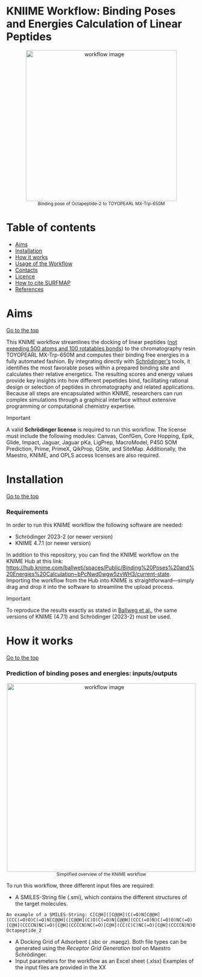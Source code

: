 # KNIIME Workflow: Binding Poses and Energies Calculation of Linear Peptides

<p align="center">
  <img src="https://github.com/user-attachments/assets/5c8fc319-423b-461e-9fae-daf64e3deb6c" alt="workflow image" width="400" height="auto" />
  <br />
  <small>Binding pose of Octapeptide-2 to TOYOPEARL MX-Trp-650M</small>
</p>

# Table of contents
- [Aims](#Aims)
- [Installation](#Installation)
- [How it works](#How-it-works)
- [Usage of the Workflow](#Usage-of-SURFMAP)
- [Contacts](#Contacts)
- [Licence](#Licence)
- [How to cite SURFMAP](#How-to-cite-SURFMAP)
- [References](#References)

# Aims
[Go to the top](#Table-of-contents)

This KNIME workflow streamlines the docking of linear peptides ([not exeeding 500 atoms and 100 rotatables bonds](https://support.schrodinger.com/s/article/1020)) to the chromatography resin TOYOPEARL MX-Trp-650M and computes their binding free energies in a fully automated fashion. By integrating directly with [Schrödinger's](https://www.schrodinger.com/) tools, it identifies the most favorable poses within a prepared binding site and calculates their relative energetics. The resulting scores and energy values provide key insights into how different pepetides bind, facilitating rational design or selection of peptides in chromatography and related applications. Because all steps are encapsulated within KNIME, researchers can run complex simulations through a graphical interface without extensive programming or computational chemistry expertise. 

> [!IMPORTANT]
> A valid **Schrödinger license** is required to run this workflow. The license must include the following modules: Canvas, ConfGen, Core Hopping, Epik, Glide, Impact, Jaguar, Jaguar pKa, LigPrep, MacroModel, P450 SOM Prediction, Prime, PrimeX, QikProp, QSite, and SiteMap. Additionally, the Maestro, KNIME, and OPLS access licenses are also required.

# Installation
[Go to the top](#Table-of-contents)

### Requirements

In order to run this KNIME workflow the following software are needed:
- Schrödinger 2023-2 (or newer version)
- KNIME 4.7.1 (or newer version)

In addition to this repository, you can find the KNIME workflow on the KNIME Hub at this link: https://hub.knime.com/ballweti/spaces/Public/Binding%20Poses%20and%20Energies%20Calculation~bPcNwd0wgw5zvWH3/current-state. Importing the workflow from the Hub into KNIME is straightforward—simply drag and drop it into the software to streamline the upload process.

> [!IMPORTANT]
>  To reproduce the results exactly as stated in [Ballweg et al.](https://www.sciencedirect.com/science/article/pii/S0021967324004631), the same versions of KNIME (4.7.1) and Schrödinger (2023-2) must be used.

# How it works 
[Go to the top](#Table-of-contents)
### Prediction of binding poses and energies: inputs/outputs
<p align="center">
  <img src="https://github.com/user-attachments/assets/3bb05ab7-b72b-4a4c-b1d0-4e55ff5392de" alt="workflow image" width="500" height="auto"/>
  <br />
  <small>Simplified overview of the KNIME workflow</small>
</p>

To run this workflow, three different input files are required:
-  A SMILES-String file (.smi), which contains the different structures of the target molecules.
  ```
An example of a SMILES-String: C[C@H]([C@@H](C(=O)N[C@@H](CCC(=O)O)C(=O)N[C@@H]([C@@H](C)O)C(=O)N[C@@H](CCC(=O)N)C(=O)O)NC(=O)[C@H](CCCCN)NC(=O)[C@H](CCCCN)NC(=O)[C@H](CC(C)C)NC(=O)[C@H](CCCCN)N)O Octapeptide_2
```
-  A Docking Grid of Adsorbent (.sbc or .maegz). Both file types can be generated using the _Receptor Grid Generation tool_ on Maestro Schrödinger.
-  Input parameters for the workflow as an Excel sheet (.xlsx)
Examples of the input files are provided in the XX
